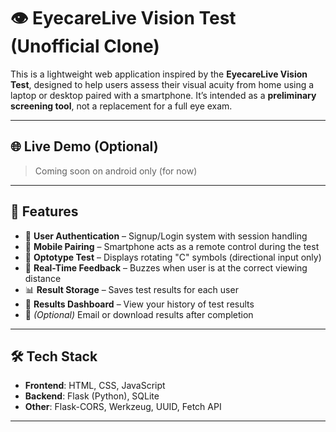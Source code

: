 # 👁️ EyecareLive Vision Test (Unofficial Clone)

This is a lightweight web application inspired by the **EyecareLive Vision Test**, designed to help users assess their visual acuity from home using a laptop or desktop paired with a smartphone. It’s intended as a **preliminary screening tool**, not a replacement for a full eye exam.

---

## 🌐 Live Demo (Optional)

> Coming soon on android only (for now)

---

## 🚀 Features

- 👤 **User Authentication** – Signup/Login system with session handling
- 📱 **Mobile Pairing** – Smartphone acts as a remote control during the test
- 🔡 **Optotype Test** – Displays rotating "C" symbols (directional input only)
- 🧠 **Real-Time Feedback** – Buzzes when user is at the correct viewing distance
- 📊 **Result Storage** – Saves test results for each user
- 📂 **Results Dashboard** – View your history of test results
- 📧 _(Optional)_ Email or download results after completion

---

## 🛠️ Tech Stack

- **Frontend**: HTML, CSS, JavaScript
- **Backend**: Flask (Python), SQLite
- **Other**: Flask-CORS, Werkzeug, UUID, Fetch API

---

